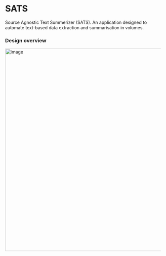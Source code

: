 # SATS
Source Agnostic Text Summerizer (SATS). An application designed to automate text-based data extraction and summarisation in volumes.


### Design overview
<img width="653" alt="image" src="https://user-images.githubusercontent.com/50050912/212035730-14192d3e-0c22-4070-88a8-72350b4837ab.png">

